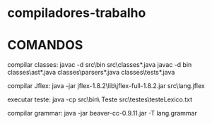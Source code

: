 # compiladores-trabalho

# COMANDOS


compilar classes:
	javac -d src\bin  src\classes\*.java 
	javac -d bin  classes\ast\*.java classes\parsers\*.java classes\tests\*.java

compilar Jflex: 
	java -jar jflex-1.8.2\lib\jflex-full-1.8.2.jar src\lang.jflex

executar teste: 
	java -cp src\bin\ Teste src\testes\testeLexico.txt

compilar grammar:
	java -jar beaver-cc-0.9.11.jar -T lang.grammar
